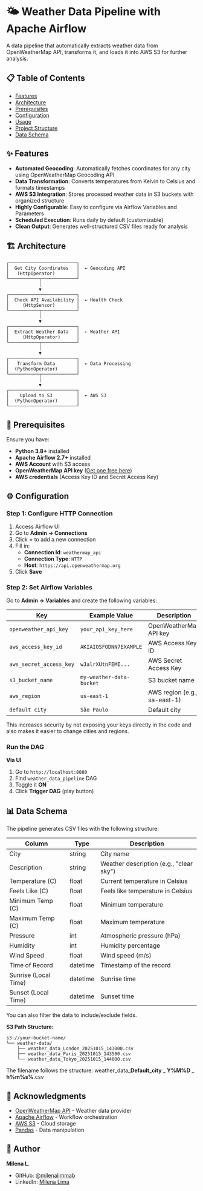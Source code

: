 # 🌤️ Weather Data Pipeline with Apache Airflow

A data pipeline that automatically extracts weather data from OpenWeatherMap API, transforms it, and loads it into AWS S3 for further analysis.

## 📋 Table of Contents

- [Features](#features)
- [Architecture](#architecture)
- [Prerequisites](#prerequisites)
- [Configuration](#configuration)
- [Usage](#usage)
- [Project Structure](#project-structure)
- [Data Schema](#data-schema)


## ✨ Features

- **Automated Geocoding**: Automatically fetches coordinates for any city using OpenWeatherMap Geocoding API
- **Data Transformation**: Converts temperatures from Kelvin to Celsius and formats timestamps
- **AWS S3 Integration**: Stores processed weather data in S3 buckets with organized structure
- **Highly Configurable**: Easy to configure via Airflow Variables and Parameters
- **Scheduled Execution**: Runs daily by default (customizable)
- **Clean Output**: Generates well-structured CSV files ready for analysis

## 🏗️ Architecture

```
┌─────────────────────────┐
│  Get City Coordinates   │  ← Geocoding API
│   (HttpOperator)        │
└───────────┬─────────────┘
            │
            ▼
┌─────────────────────────┐
│  Check API Availability │  ← Health Check
│     (HttpSensor)        │
└───────────┬─────────────┘
            │
            ▼
┌─────────────────────────┐
│  Extract Weather Data   │  ← Weather API
│     (HttpOperator)      │
└───────────┬─────────────┘
            │
            ▼
┌─────────────────────────┐
│   Transform Data        │  ← Data Processing
│  (PythonOperator)       │
└───────────┬─────────────┘
            │
            ▼
┌─────────────────────────┐
│    Upload to S3         │  ← AWS S3
│  (PythonOperator)       │
└─────────────────────────┘
```

## 🔧 Prerequisites

Ensure you have:

- **Python 3.8+** installed
- **Apache Airflow 2.7+** installed
- **AWS Account** with S3 access
- **OpenWeatherMap API key** ([Get one free here](https://openweathermap.org/api))
- **AWS credentials** (Access Key ID and Secret Access Key)

## ⚙️ Configuration

### Step 1: Configure HTTP Connection

1. Access Airflow UI
2. Go to **Admin → Connections**
3. Click **+** to add a new connection
4. Fill in:
   - **Connection Id**: `weathermap_api`
   - **Connection Type**: `HTTP`
   - **Host**: `https://api.openweathermap.org`
5. Click **Save**

### Step 2: Set Airflow Variables

Go to **Admin → Variables** and create the following variables:

| Key | Example Value | Description |
|-----|---------------|-------------|
| `openweather_api_key` | `your_api_key_here` | OpenWeatherMap API key |
| `aws_access_key_id` | `AKIAIOSFODNN7EXAMPLE` | AWS Access Key ID |
| `aws_secret_access_key` | `wJalrXUtnFEMI...` | AWS Secret Access Key |
| `s3_bucket_name` | `my-weather-data-bucket` | S3 bucket name |
| `aws_region` | `us-east-1` | AWS region (e.g., sa-east-1) |
| `default city` | `São Paulo` | Default city |

This increases security by not exposing your keys directly in the code and also makes it easier to change cities and regions.

### Run the DAG

**Via UI**
1. Go to `http://localhost:8080`
2. Find `weather_data_pipeline` DAG
3. Toggle it **ON**
4. Click **Trigger DAG** (play button)



## 📊 Data Schema

The pipeline generates CSV files with the following structure:

| Column | Type | Description |
|--------|------|-------------|
| City | string | City name |
| Description | string | Weather description (e.g., "clear sky") |
| Temperature (C) | float | Current temperature in Celsius |
| Feels Like (C) | float | Feels like temperature in Celsius |
| Minimum Temp (C) | float | Minimum temperature |
| Maximum Temp (C) | float | Maximum temperature |
| Pressure | int | Atmospheric pressure (hPa) |
| Humidity | int | Humidity percentage |
| Wind Speed | float | Wind speed (m/s) |
| Time of Record | datetime | Timestamp of the record |
| Sunrise (Local Time) | datetime | Sunrise time |
| Sunset (Local Time) | datetime | Sunset time |

You can also filter the data to include/exclude fields. 

**S3 Path Structure:**
```
s3://your-bucket-name/
└── weather-data/
    ├── weather_data_London_20251015_143000.csv
    ├── weather_data_Paris_20251015_143500.csv
    └── weather_data_Tokyo_20251015_144000.csv
```

 The filename follows the structure: weather_data_**Default_city** _ **Y%M%D** _ **h%m%s%**.csv


## 🙏 Acknowledgments

- [OpenWeatherMap API](https://openweathermap.org/api) - Weather data provider
- [Apache Airflow](https://airflow.apache.org/) - Workflow orchestration
- [AWS S3](https://aws.amazon.com/s3/) - Cloud storage
- [Pandas](https://pandas.pydata.org/) - Data manipulation

## 👤 Author

**Milena L.**

- GitHub: [@milenalimmab](https://github.com/milenalimmab)
- LinkedIn: [Milena Lima](https://www.linkedin.com/in/milenalimma/)

